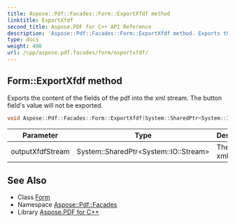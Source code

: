 ```yaml
---
title: Aspose::Pdf::Facades::Form::ExportXfdf method
linktitle: ExportXfdf
second_title: Aspose.PDF for C++ API Reference
description: 'Aspose::Pdf::Facades::Form::ExportXfdf method. Exports the content of the fields of the pdf into the xml stream. The button field''s value will not be exported in C++.'
type: docs
weight: 400
url: /cpp/aspose.pdf.facades/form/exportxfdf/
---
```

## Form::ExportXfdf method


Exports the content of the fields of the pdf into the xml stream. The button field's value will not be exported.

```cpp
void Aspose::Pdf::Facades::Form::ExportXfdf(System::SharedPtr<System::IO::Stream> outputXfdfStream)
```


| Parameter | Type | Description |
| --- | --- | --- |
| outputXfdfStream | System::SharedPtr\<System::IO::Stream\> | The output xml stream. |

## See Also

* Class [Form](../)
* Namespace [Aspose::Pdf::Facades](../../)
* Library [Aspose.PDF for C++](../../../)
